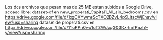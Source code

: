 Los dos archivos que pesan mas de 25 MB estan subidos a Google Drive, acceso libre:
dataset-df en new_properati_Capital1_All_sin_bedrooms.csv en https://drive.google.com/file/d/1xgCXYwmsScTXO2BZvL4pSLltscWjEhav/view?usp=sharing
dataset de properati.csv en https://drive.google.com/file/d/11iuPPn6vw1uT2WdqqG03KxHmfPaxhf-y/view?usp=sharing
